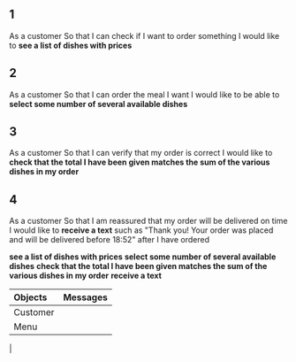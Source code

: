## 1

As a customer
So that I can check if I want to order something
I would like to **see a list of dishes with prices**

## 2

As a customer
So that I can order the meal I want
I would like to be able to **select some number of several available dishes**

## 3

As a customer
So that I can verify that my order is correct
I would like to **check that the total I have been given matches the sum of the various dishes in my order**

## 4

As a customer
So that I am reassured that my order will be delivered on time
I would like to **receive a text** such as "Thank you! Your order was placed and will be delivered before 18:52" after I have ordered


**see a list of dishes with prices**
**select some number of several available dishes**
**check that the total I have been given matches the sum of the various dishes in my order**
**receive a text**

| Objects | Messages |
| :------------- | :----------: |
| Customer | |
| Menu |  |
| 